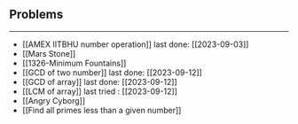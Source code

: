 ## Problems
---
- [[AMEX IITBHU number operation]] last done: [[2023-09-03]]
- [[Mars Stone]]
- [[1326-Minimum Fountains]]
- [[GCD of two number]] last done: [[2023-09-12]]
- [[GCD of array]] last done: [[2023-09-12]]
- [[LCM of array]] last tried : [[2023-09-12]]
- [[Angry Cyborg]]
- [[Find all primes less than a given number]]